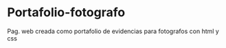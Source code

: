 # Portafolio-fotografo
Pag. web creada como portafolio de evidencias para fotografos con html y css
